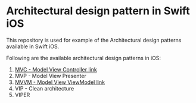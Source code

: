# Architectural design pattern in Swift iOS

This repository is used for example of the Architectural design patterns available in Swift iOS.

Following are the available architectural design patterns in iOS:
1. [MVC - Model View Controller link](https://github.com/yo2bh/Design-Pattern-in-iOS/tree/master/MVC)
2. MVP - Model View Presenter
3. [MVVM - Model View ViewModel link](https://github.com/yo2bh/Design-Pattern-in-iOS/tree/master/MVVM)
4. VIP - Clean architecture
5. VIPER
